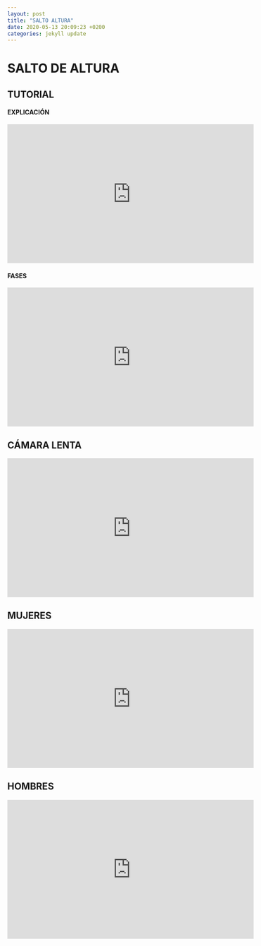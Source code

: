 ```yaml
---
layout: post
title: "SALTO ALTURA"
date: 2020-05-13 20:09:23 +0200
categories: jekyll update
---
```


# SALTO DE ALTURA

## TUTORIAL

#### EXPLICACIÓN

<iframe width="560" height="315" src="https://www.youtube.com/embed/vq5ItWCHEqc" frameborder="0" allow="accelerometer; autoplay; encrypted-media; gyroscope; picture-in-picture" allowfullscreen></iframe>

#### FASES

<iframe width="560" height="315" src="https://www.youtube.com/embed/65wr6cHuEwc" frameborder="0" allow="accelerometer; autoplay; encrypted-media; gyroscope; picture-in-picture" allowfullscreen></iframe>

## CÁMARA LENTA

<iframe width="560" height="315" src="https://www.youtube.com/embed/ZkshR6_0NXA" frameborder="0" allow="accelerometer; autoplay; encrypted-media; gyroscope; picture-in-picture" allowfullscreen></iframe>

## MUJERES

<iframe width="560" height="315" src="https://www.youtube.com/embed/tZteuw-Q4mE" frameborder="0" allow="accelerometer; autoplay; encrypted-media; gyroscope; picture-in-picture" allowfullscreen></iframe>

## HOMBRES

<iframe width="560" height="315" src="https://www.youtube.com/embed/VqBwFTdz1nc" frameborder="0" allow="accelerometer; autoplay; encrypted-media; gyroscope; picture-in-picture" allowfullscreen></iframe>
